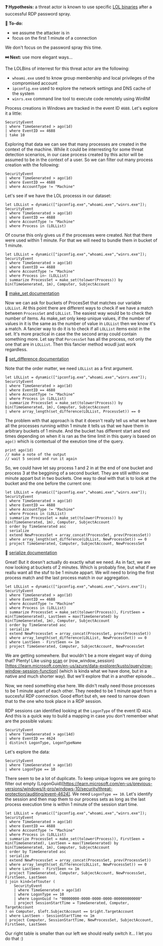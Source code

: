 **❓ Hypothesis:** a threat actor is known to use specific [LOL binaries](https://www.bing.com/search?q=What+are+LOLBins) after a successful RDP password spray. 

**📃 To-do:**
 - we assume the attacker is in
 - focus on the first 1 minute of a connection

We don't focus on the password spray this time.

**⏭️ Next:** use more elegant ways...

The LOLBins of interrest for this threat actor are the following:
 - `whoami.exe` used to know group membership and local privileges of the compromised account 
 - `ipconfig.exe` used to explore the network settings and DNS cache of the system
 - `winrs.exe` command line tool to execute code remotely using WinRM

Process creations in Windows are tracked in the event ID `4688`. Let's explore it a little:

```kql
SecurityEvent
| where TimeGenerated > ago(1d)
| where EventID == 4688
| take 10
```

Exploring that data we can see that many processes are created in the context of the machine. While it could be interresting for some threat detection scenarios, in our case process created by this actor will be assumed to be in the context of a user. So we can filter out many process creation with the following:

```kql
SecurityEvent
| where TimeGenerated > ago(1d)
| where EventID == 4688
| where AccountType != "Machine"
```

Let's see if we have the LOL processs in our dataset:

```kql
let LOLList = dynamic(["ipconfig.exe","whoami.exe","winrs.exe"]);
SecurityEvent
| where TimeGenerated > ago(1d)
| where EventID == 4688
| where AccountType != "Machine"
| where Process in (LOLList)
```

Of course this only gives us if the processes were created. Not that there were used within 1 minute. For that we will need to bundle them in bucket of 1 minute.

```kql
let LOLList = dynamic(["ipconfig.exe","whoami.exe","winrs.exe"]);
SecurityEvent
| where TimeGenerated > ago(1d)
| where EventID == 4688
| where AccountType != "Machine"
| where Process in~ (LOLList)
| summarize ProcessSet = make_set(tolower(Process)) by bin(TimeGenerated, 1m), Computer, SubjectAccount
```

🔗 [make_set documentation](https://learn.microsoft.com/en-us/azure/data-explorer/kusto/query/make-set-aggregation-function)

Now we can ask for buckets of ProcesSet that matches our variable `LOLList`. At this point there are different ways to check if we have a match between `ProcessSet` and `LOLList`. The easiest way would be to check the number of items. As make_set only keep unique values, if the number of values in it is the same as the number of value in `LOLList` then we know it's a match. A fancier way to do it is to check if all `LOLList` items exist in the set. It's more practical in case the the second array could contain something more. Let say that `PorcessSet` has all the process, not only the one that are in `LOLList`. Then this fancier method woudl just work regardless.

🔗 [set_difference documentation](https://learn.microsoft.com/en-us/azure/data-explorer/kusto/query/set-difference-function)

Note that the order matter, we need `LOLList` as a first argument.

```kql
let LOLList = dynamic(["ipconfig.exe","whoami.exe","winrs.exe"]);
SecurityEvent
| where TimeGenerated > ago(1d)
| where EventID == 4688
| where AccountType != "Machine"
| where Process in (LOLList)
| summarize ProcessSet = make_set(tolower(Process)) by bin(TimeGenerated, 1m), Computer, SubjectAccount
| where array_length(set_difference(LOLList, ProcessSet)) == 0
```

The problem with that approach is that it doesn't really tell us what we have all the processes running within 1 minute it tells us that we have them in arbitrary buckets of 1 minute. And the bucket has different start and end times depending on when it is ran as the time limit in this query is based on `ago()` which is contextual of the exeution time of the query.

```kql
print ago(1d)
// make a note of the output
// wait 5 second and run it again
```

So, we could have let say process 1 and 2 in at the end of one bucket and process 3 at the beggining of a second bucket. They are still within one minute appart but in two buckets. One way to deal with that is to look at the bucket and the one before the current one:

```kql
let LOLList = dynamic(["ipconfig.exe","whoami.exe","winrs.exe"]);
SecurityEvent
| where TimeGenerated > ago(1d)
| where EventID == 4688
| where AccountType != "Machine"
| where Process in (LOLList)
| summarize ProcessSet = make_set(tolower(Process)) by bin(TimeGenerated, 1m), Computer, SubjectAccount
| order by TimeGenerated asc
| serialize 
| extend NewProcessSet = array_concat(ProcessSet, prev(ProcessSet))
| where array_length(set_difference(LOLList, NewProcessSet)) == 0
| project TimeGenerated, Computer, SubjectAccount, NewProcessSet
```

🔗 [serialize documentation](https://learn.microsoft.com/en-us/azure/data-explorer/kusto/query/serialize-operator)

Great! But it doesn't actually do exactly what we need. As in fact, we are now looking at buckets of 2 minutes. Which is probably fine, but what if we reallu want all the stuf to be 1 minute appart. We will need to bring the first process match and the last process match in our aggregation.

```kql
let LOLList = dynamic(["ipconfig.exe","whoami.exe","winrs.exe"]);
SecurityEvent
| where TimeGenerated > ago(1d)
| where EventID == 4688
| where AccountType != "Machine"
| where Process in (LOLList)
| summarize ProcessSet = make_set(tolower(Process)), FirstSeen = min(TimeGenerated), LastSeen = max(TimeGenerated) by bin(TimeGenerated, 1m), Computer, SubjectAccount
| order by TimeGenerated asc
| serialize 
| extend NewProcessSet = array_concat(ProcessSet, prev(ProcessSet))
| where array_length(set_difference(LOLList, NewProcessSet)) == 0
| where LastSeen - FirstSeen <= 1m
| project TimeGenerated, Computer, SubjectAccount, NewProcessSet
```

We are getting somewhere. But wouldn't be a more elegant way of doing that? Plenty! Like using [scan](https://learn.microsoft.com/en-us/azure/data-explorer/kusto/query/scan-operator) or (row_window_session)[https://learn.microsoft.com/en-us/azure/data-explorer/kusto/query/row-window-session-function] (which is kinda what we have done, but in a native and much shorter way). But we'll explore that in a another episode...

Now, we need something else here. We didn't really need those processes to be 1 minute apart of each other. They needed to be 1 minute apart from a succesful RDP connection. Good effort but eh, we need to narrow down that to the one who took place in a RDP session.

RDP sessions can identified looking at the `LogonType` of the event ID `4624`. And this is a quick way to build a mapping in case you don't remember what are the possible values:

```kql
SecurityEvent
| where TimeGenerated > ago(14d)
| where EventID == 4624
| distinct LogonType, LogonTypeName
```

Let's explore the data:

```kql
SecurityEvent
| where TimeGenerated > ago(1d)
| where LogonType == 10
```

There seem to be a lot of duplicate. To keep unique logons we are going to filter out empty (LogonGuid)[https://learn.microsoft.com/en-us/previous-versions/windows/it-pro/windows-10/security/threat-protection/auditing/event-4624].
We need `LogonType == 10`. Let's identify the session and then map them to our process sets as long as the last process execution time is within 1 minute of the session start time.

```kql
let LOLList = dynamic(["ipconfig.exe","whoami.exe","winrs.exe"]);
SecurityEvent
| where TimeGenerated > ago(1d)
| where EventID == 4688
| where AccountType != "Machine"
| where Process in (LOLList)
| summarize ProcessSet = make_set(tolower(Process)), FirstSeen = min(TimeGenerated), LastSeen = max(TimeGenerated) by bin(TimeGenerated, 1m), Computer, SubjectAccount
| order by TimeGenerated asc
| serialize 
| extend NewProcessSet = array_concat(ProcessSet, prev(ProcessSet))
| where array_length(set_difference(LOLList, NewProcessSet)) == 0
| where LastSeen - FirstSeen <= 1m
| project TimeGenerated, Computer, SubjectAccount, NewProcessSet, FirstSeen, LastSeen
| join kind=leftouter (
    SecurityEvent
    | where TimeGenerated > ago(1d)
    | where LogonType == 10
    | where LogonGuid != "00000000-0000-0000-0000-000000000000"
    | project SessionStartTime = TimeGenerated, Computer, TargetAccount
) on Computer, $left.SubjectAccount == $right.TargetAccount
| where LastSeen - SessionStartTime <= 1m
| project Computer, SessionStartTime, NewProcessSet, SubjectAccount, FirstSeen, LastSeen
```

Our right table is smaller than our left we should really switch it... I let you do that :)





